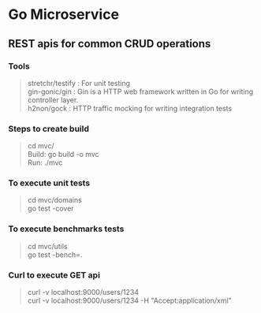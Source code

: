 # Go Microservice

## REST  apis for common CRUD operations

### Tools
> stretchr/testify : For unit testing \
> gin-gonic/gin : Gin is a HTTP web framework written in Go for writing controller layer. \
> h2non/gock : HTTP traffic mocking for writing integration tests

### Steps to create build
> cd mvc/ \
Build: go build -o mvc \
Run: ./mvc 

### To execute unit tests
>cd mvc/domains \
 go test -cover 

### To execute benchmarks tests
>cd mvc/utils \
 go test -bench=.

### Curl to execute GET api
> curl -v localhost:9000/users/1234 \
> curl -v localhost:9000/users/1234 -H "Accept:application/xml"